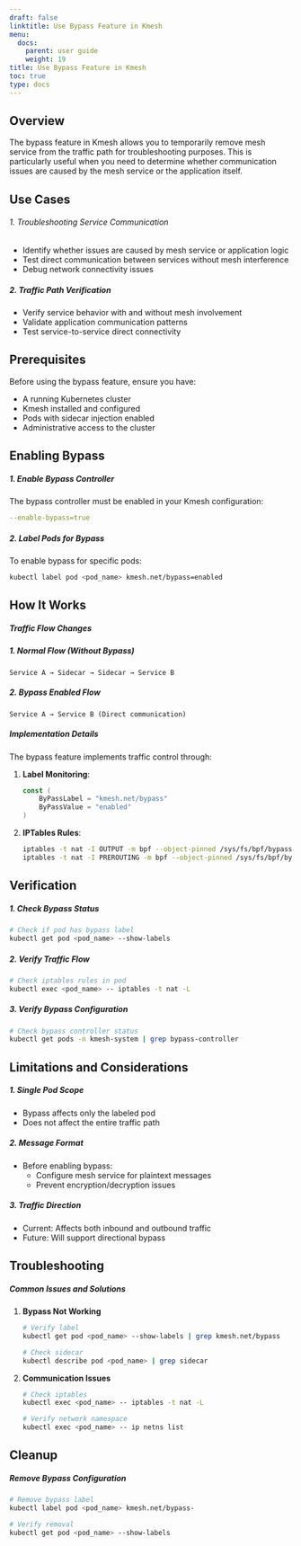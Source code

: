 ```yaml
---
draft: false
linktitle: Use Bypass Feature in Kmesh
menu:
  docs:
    parent: user guide
    weight: 19
title: Use Bypass Feature in Kmesh
toc: true
type: docs
---
```


## **Overview**

The bypass feature in Kmesh allows you to temporarily remove mesh service from the traffic path for troubleshooting purposes. This is particularly useful when you need to determine whether communication issues are caused by the mesh service or the application itself.

## **Use Cases**

###### 1. Troubleshooting Service Communication
- Identify whether issues are caused by mesh service or application logic
- Test direct communication between services without mesh interference
- Debug network connectivity issues

##### 2. Traffic Path Verification
- Verify service behavior with and without mesh involvement
- Validate application communication patterns
- Test service-to-service direct connectivity

## **Prerequisites**

Before using the bypass feature, ensure you have:

- A running Kubernetes cluster
- Kmesh installed and configured
- Pods with sidecar injection enabled
- Administrative access to the cluster

## **Enabling Bypass**

##### 1. Enable Bypass Controller

The bypass controller must be enabled in your Kmesh configuration:

```yaml
--enable-bypass=true
```

##### 2. Label Pods for Bypass

To enable bypass for specific pods:

```bash
kubectl label pod <pod_name> kmesh.net/bypass=enabled
```

## **How It Works**

##### Traffic Flow Changes

##### 1. Normal Flow (Without Bypass)
```
Service A → Sidecar → Sidecar → Service B
```

##### 2. Bypass Enabled Flow
```
Service A → Service B (Direct communication)
```

##### Implementation Details

The bypass feature implements traffic control through:

1. **Label Monitoring**:
   ```go
   const (
       ByPassLabel = "kmesh.net/bypass"
       ByPassValue = "enabled"
   )
   ```

2. **IPTables Rules**:
   ```bash
   iptables -t nat -I OUTPUT -m bpf --object-pinned /sys/fs/bpf/bypass -j RETURN
   iptables -t nat -I PREROUTING -m bpf --object-pinned /sys/fs/bpf/bypass -j RETURN
   ```

## **Verification**

##### 1. Check Bypass Status

```bash
# Check if pod has bypass label
kubectl get pod <pod_name> --show-labels
```

##### 2. Verify Traffic Flow

```bash
# Check iptables rules in pod
kubectl exec <pod_name> -- iptables -t nat -L
```

##### 3. Verify Bypass Configuration

```bash
# Check bypass controller status
kubectl get pods -n kmesh-system | grep bypass-controller
```

## **Limitations and Considerations**

##### 1. Single Pod Scope
- Bypass affects only the labeled pod
- Does not affect the entire traffic path

##### 2. Message Format
- Before enabling bypass:
  - Configure mesh service for plaintext messages
  - Prevent encryption/decryption issues

##### 3. Traffic Direction
- Current: Affects both inbound and outbound traffic
- Future: Will support directional bypass

## **Troubleshooting**

##### Common Issues and Solutions

1. **Bypass Not Working**
   ```bash
   # Verify label
   kubectl get pod <pod_name> --show-labels | grep kmesh.net/bypass

   # Check sidecar
   kubectl describe pod <pod_name> | grep sidecar
   ```

2. **Communication Issues**
   ```bash
   # Check iptables
   kubectl exec <pod_name> -- iptables -t nat -L

   # Verify network namespace
   kubectl exec <pod_name> -- ip netns list
   ```

## **Cleanup**

##### Remove Bypass Configuration

```bash
# Remove bypass label
kubectl label pod <pod_name> kmesh.net/bypass-

# Verify removal
kubectl get pod <pod_name> --show-labels
```
